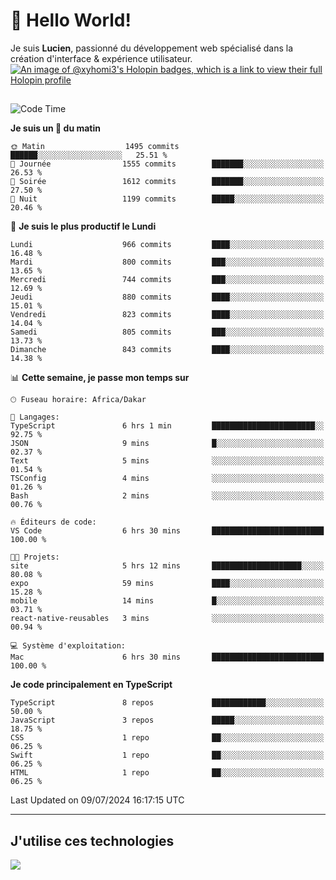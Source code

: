 # 👋 Hello World!

Je suis **Lucien**, passionné du développement web spécialisé dans la création d'interface & expérience utilisateur.
[![An image of @xyhomi3's Holopin badges, which is a link to view their full Holopin profile](https://holopin.me/xyhomi3)](https://holopin.io/@xyhomi3)

##

<!--START_SECTION:waka-->
![Code Time](http://img.shields.io/badge/Code%20Time-1%2C503%20hrs%2059%20mins-blue)

**Je suis un 🐤 du matin** 

```text
🌞 Matin                  1495 commits        ██████░░░░░░░░░░░░░░░░░░░   25.51 % 
🌆 Journée                1555 commits        ███████░░░░░░░░░░░░░░░░░░   26.53 % 
🌃 Soirée                 1612 commits        ███████░░░░░░░░░░░░░░░░░░   27.50 % 
🌙 Nuit                   1199 commits        █████░░░░░░░░░░░░░░░░░░░░   20.46 % 
```
📅 **Je suis le plus productif le Lundi** 

```text
Lundi                    966 commits         ████░░░░░░░░░░░░░░░░░░░░░   16.48 % 
Mardi                    800 commits         ███░░░░░░░░░░░░░░░░░░░░░░   13.65 % 
Mercredi                 744 commits         ███░░░░░░░░░░░░░░░░░░░░░░   12.69 % 
Jeudi                    880 commits         ████░░░░░░░░░░░░░░░░░░░░░   15.01 % 
Vendredi                 823 commits         ████░░░░░░░░░░░░░░░░░░░░░   14.04 % 
Samedi                   805 commits         ███░░░░░░░░░░░░░░░░░░░░░░   13.73 % 
Dimanche                 843 commits         ████░░░░░░░░░░░░░░░░░░░░░   14.38 % 
```


📊 **Cette semaine, je passe mon temps sur** 

```text
🕑︎ Fuseau horaire: Africa/Dakar

💬 Langages: 
TypeScript               6 hrs 1 min         ███████████████████████░░   92.75 % 
JSON                     9 mins              █░░░░░░░░░░░░░░░░░░░░░░░░   02.37 % 
Text                     5 mins              ░░░░░░░░░░░░░░░░░░░░░░░░░   01.54 % 
TSConfig                 4 mins              ░░░░░░░░░░░░░░░░░░░░░░░░░   01.26 % 
Bash                     2 mins              ░░░░░░░░░░░░░░░░░░░░░░░░░   00.76 % 

🔥 Éditeurs de code: 
VS Code                  6 hrs 30 mins       █████████████████████████   100.00 % 

🐱‍💻 Projets: 
site                     5 hrs 12 mins       ████████████████████░░░░░   80.08 % 
expo                     59 mins             ████░░░░░░░░░░░░░░░░░░░░░   15.28 % 
mobile                   14 mins             █░░░░░░░░░░░░░░░░░░░░░░░░   03.71 % 
react-native-reusables   3 mins              ░░░░░░░░░░░░░░░░░░░░░░░░░   00.94 % 

💻 Système d'exploitation: 
Mac                      6 hrs 30 mins       █████████████████████████   100.00 % 
```

**Je code principalement en TypeScript** 

```text
TypeScript               8 repos             ████████████░░░░░░░░░░░░░   50.00 % 
JavaScript               3 repos             █████░░░░░░░░░░░░░░░░░░░░   18.75 % 
CSS                      1 repo              ██░░░░░░░░░░░░░░░░░░░░░░░   06.25 % 
Swift                    1 repo              ██░░░░░░░░░░░░░░░░░░░░░░░   06.25 % 
HTML                     1 repo              ██░░░░░░░░░░░░░░░░░░░░░░░   06.25 % 
```




 Last Updated on 09/07/2024 16:17:15 UTC
<!--END_SECTION:waka-->
---

## J'utilise ces technologies

<p align="left">
  <a href="https://skillicons.dev">
    <img src="https://skillicons.dev/icons?i=ts,js,md,scss,tailwind,react,docker,express,astro,vite,nextjs,vercel,figma,ableton" />
  </a>
</p>

